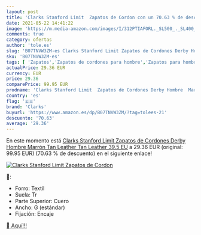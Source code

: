 ```yaml
---
layout: post
title: 'Clarks Stanford Limit  Zapatos de Cordon con un 70.63 % de descuento'
date: 2021-05-22 14:41:22
image: 'https://m.media-amazon.com/images/I/312PTIAFORL._SL500_._SL400_.jpg'
comments: true
category: ofertas
author: 'tole.es'
slug: 'B07TNVW3ZM-es Clarks Stanford Limit Zapatos de Cordones Derby Hombre...'
sku: 'B07TNVW3ZM-es'
tags: [ 'Zapatos','Zapatos de cordones para hombre','Zapatos para hombre','Zapatos y complementos','clarks','zapatos', ]
actualPrice: 29.36 EUR
currency: EUR
price: 29.36
comparePrice: 99.95 EUR
prodname: 'Clarks Stanford Limit  Zapatos de Cordones Derby Hombre  Marrón  Tan Leather Tan Leather   39.5 EU'
country: 'es'
flag: '🇪🇸'
brand: 'Clarks'
buyurl: 'https://www.amazon.es/dp/B07TNVW3ZM/?tag=tolees-21'
descuento: '70.63'
average: '29.36'
---
```


En este momento está [Clarks Stanford Limit  Zapatos de Cordones Derby Hombre  Marrón  Tan Leather Tan Leather   39.5 EU](https://www.amazon.es/dp/B07TNVW3ZM/?tag=tolees-21) a 29.36 EUR (original: 99.95 EUR) (70.63 %  de descuento) en el siguiente enlace!

[![Clarks Stanford Limit  Zapatos de Cordon](https://m.media-amazon.com/images/I/312PTIAFORL._SL500_._SL400_.jpg)](https://www.amazon.es/dp/B07TNVW3ZM/?tag=tolees-21)

🔎:

- Forro: Textil
- Suela: Tr
- Parte Superior: Cuero
- Ancho: G (estándar)
- Fijación: Encaje

[🛒 Aquí!!!](https://www.amazon.es/dp/B07TNVW3ZM/?tag=tolees-21)
